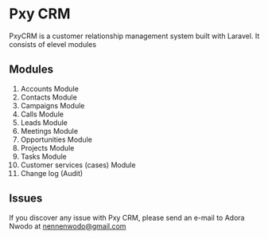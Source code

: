 # Pxy CRM

PxyCRM is a customer relationship management system built with Laravel. It consists of elevel modules

## Modules
1. Accounts Module
2. Contacts Module
3. Campaigns Module
4. Calls Module
5. Leads Module
6. Meetings Module
7. Opportunities Module
8. Projects Module
9. Tasks Module
10. Customer services (cases) Module
11. Change log (Audit)



## Issues

If you discover any issue with Pxy CRM, please send an e-mail to Adora Nwodo at nennenwodo@gmail.com 

